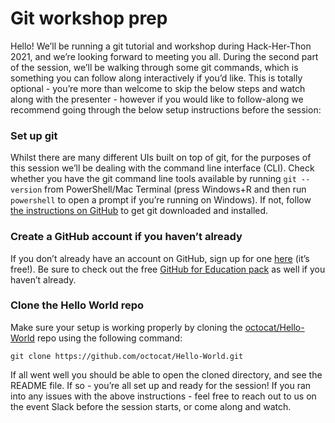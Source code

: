 # Git workshop prep

Hello! We’ll be running a git tutorial and workshop during Hack-Her-Thon 2021, and we’re looking forward to meeting you all. During the second part of the session, we’ll be walking through some git commands, which is something you can follow along interactively if you’d like. This is totally optional - you’re more than welcome to skip the below steps and watch along with the presenter - however if you would like to follow-along we recommend going through the below setup instructions before the session:

### Set up git
Whilst there are many different UIs built on top of git, for the purposes of this session we’ll be dealing with the command line interface (CLI). Check whether you have the git command line tools available by running `git --version` from PowerShell/Mac Terminal (press Windows+R and then run `powershell` to open a prompt if you’re running on Windows). If not, follow [the instructions on GitHub](https://docs.github.com/en/github/getting-started-with-github/set-up-git#setting-up-git) to get git downloaded and installed.

### Create a GitHub account if you haven’t already
If you don’t already have an account on GitHub, sign up for one [here](https://github.com/join) (it’s free!). Be sure to check out the free [GitHub for Education pack](https://education.github.com/pack) as well if you haven’t already.

### Clone the Hello World repo
Make sure your setup is working properly by cloning the [octocat/Hello-World](https://github.com/octocat/Hello-World) repo using the following command:

```plain
git clone https://github.com/octocat/Hello-World.git
```

If all went well you should be able to open the cloned directory, and see the README file. If so - you’re all set up and ready for the session! If you ran into any issues with the above instructions - feel free to reach out to us on the event Slack before the session starts, or come along and watch.
